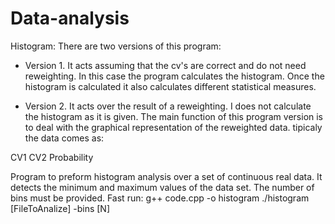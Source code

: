 # Data-analysis

Histogram:
There are two versions of this program:

* Version 1. It acts assuming that the cv's are correct and do not need reweighting. In this case the program calculates the histogram. Once the histogram is calculated it also calculates different statistical measures.

* Version 2. It acts over the result of a reweighting. I does not calculate the histogram as it is given. The main function of this program version is to deal with the graphical representation of the reweighted data. tipicaly the data comes as:

CV1 CV2 Probability

Program to preform histogram analysis over a set of continuous real data. It detects the minimum and maximum values of the data set. The number of bins must be provided. Fast run:
g++ code.cpp -o histogram
./histogram [FileToAnalize] -bins [N]
